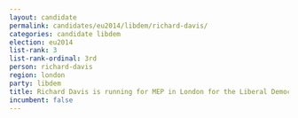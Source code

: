 ```yaml
---
layout: candidate
permalink: candidates/eu2014/libdem/richard-davis/
categories: candidate libdem
election: eu2014
list-rank: 3
list-rank-ordinal: 3rd
person: richard-davis
region: london
party: libdem
title: Richard Davis is running for MEP in London for the Liberal Democrats
incumbent: false
---
```

